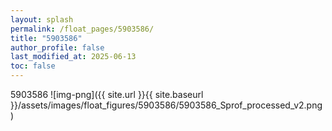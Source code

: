 ```yaml
---
layout: splash
permalink: /float_pages/5903586/
title: "5903586"
author_profile: false
last_modified_at: 2025-06-13
toc: false
---
```

 
5903586
![img-png]({{ site.url }}{{ site.baseurl }}/assets/images/float_figures/5903586/5903586_Sprof_processed_v2.png)